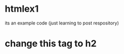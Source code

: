 # htmlex1
its an example code (just learning to post respository)
<html> 
  <body>
    <h1>
      change this tag to h2
    </h1>
  </body>
 </html>
